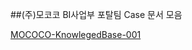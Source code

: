 ##(주)모코코 BI사업부 포탈팀 Case 문서 모음

[MOCOCO-KnowlegedBase-001](https://github.com/JUOHJANG/Document/blob/main/MOCOCO-KnowlegedBase-001.md)
